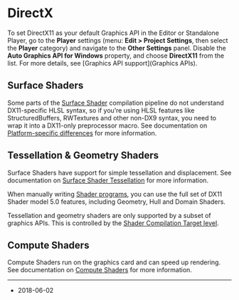# DirectX

To set DirectX11 as your default Graphics API in the Editor or Standalone Player, go to the **Player** settings (menu: __Edit &gt; Project Settings__, then select the __Player__ category) and navigate to the __Other Settings__ panel. Disable the __Auto Graphics API for Windows__ property, and choose __DirectX11__ from the list. For more details, see [Graphics API support](Graphics APIs).

## Surface Shaders

Some parts of the [Surface Shader](SL-SurfaceShaders) compilation pipeline do not understand DX11-specific HLSL syntax, so if you’re using HLSL features like StructuredBuffers, RWTextures and other non-DX9 syntax, you need to wrap it into a DX11-only preprocessor macro. See documentation on [Platform-specific differences](SL-PlatformDifferences) for more information.

## Tessellation & Geometry Shaders

Surface Shaders have support for simple tessellation and displacement. See documentation on [Surface Shader Tessellation](SL-SurfaceShaderTessellation) for more information.

When manually writing [Shader programs](SL-ShaderPrograms), you can use the full set of DX11 Shader model 5.0 features, including Geometry, Hull and Domain Shaders.

Tessellation and geometry shaders are only supported by a subset of graphics APIs. This is controlled by the [Shader Compilation Target level](SL-ShaderCompileTargets).

## Compute Shaders

Compute Shaders run on the graphics card and can speed up rendering. See documentation on [Compute Shaders](ComputeShaders) for more information.

---

* <span class="page-edit">2018-06-02  <!-- include IncludeTextAmendPageYesEdit --></span>

